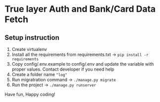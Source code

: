 # True layer Auth and Bank/Card Data Fetch

## Setup instruction

1. Create virtualenv
2. Install all the requirements from requirements.txt -> `pip install -r requirements`
3. Copy config/.env.example to config/.env and update the variable with proper values. Contact developer if you need help
4. Create a folder name `"log"`
5. Run migratration command -> `./manage.py migrate`
6. Run the project -> `./manage.py runserver`

Have fun, Happy coding!